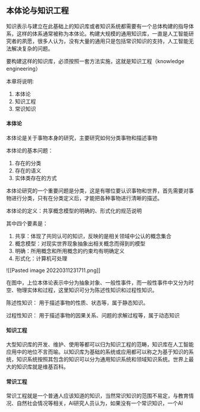 ## 本体论与知识工程
知识表示与建立在此基础上的知识库或者知识系统都需要有一个总体构建的指导体系，这样的体系通常被称为本体论。构建大规模的通用知识库，一直是人工智能研究者的夙愿，很多人认为，没有大量的通用只是包括常识知识的支持，人工智能无法解决复杂的问题。

要构建这样的知识库，必须按照一套方法实施，这就是知识工程（knowledge engineering）

本章将说明:
1. 本体论
2. 知识工程
3. 常识知识

#### 本体论
本体论是关于事物本身的研究，主要研究如何分类事物和描述事物

本体论的基本问题：
1. 存在的分类
2. 存在的语义
3. 实体类存在的方式

本体论研究的一个重要问题是分类，这是有哪位要认识事物和世界，首先需要对事物进行分类，只有在分类定义后，才能把各种事物进行清晰的描述。

本体论的定义：共享概念模型的明确的、形式化的规范说明

其中四个要素是：
1. 共享：体现了共同认可的知识，反映的是相关领域中公认的概念集合
2. 概念模型：对现实世界现象抽象出相关概念而得到的模型
3. 明确：所用概念和所用概念的约束均有明确定义
4. 形式化：计算机可处理

![[Pasted image 20220311231711.png]]

在图中，上位本体论表示中分为抽象对象、一般性事件，而一般性事件中又分为时空、物理实体和过程，这里知识可分为陈述性知识和过程性知识。

陈述性知识：
用于描述事物的性质、状态等，属于静态知识。

过程性知识：
用于描述事物的因果关系、问题的求解过程等，属于动态知识

#### 知识工程
大型知识库的开发、维护、使用等都可以归为知识工程的范畴，知识库在人工智能应用中的地位不言而喻。以知识库为基础的系统或应用都可以称之为基于知识的系统，知识系统按照其包含的知识可以分为通用知识系统和领域知识系统。世界上最大的知识库就是维基百科。

#### 常识工程
常识工程就是一个普通人应该知道的知识，当然常识知识的范围不易定，与教育情况、自然社会情况等相关，AI研究人员认为，如果没有一个常识知识，一个AI